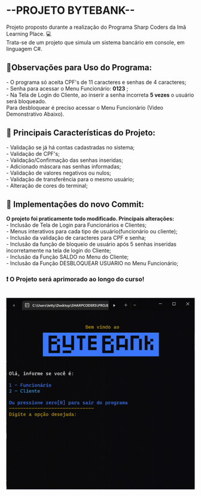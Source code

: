 <h1>--PROJETO BYTEBANK--</h1>
Projeto proposto durante a realização do Programa Sharp Coders da Imã Learning Place.
💻<br>
Trata-se de um projeto que simula um sistema bancário em console, em linguagem C#.

<h2>🚦Observações para Uso do Programa:</h2>
  - O programa só aceita CPF's de 11 caracteres e senhas de 4 caracteres;<br>
  - Senha para acessar o Menu Funcionário: <b>0123</b> ;<br>
  - Na Tela de Login do Cliente, ao inserir a senha incorreta <b>5 vezes</b> o usuário será bloqueado. <br>Para desbloquear é preciso acessar o Menu Funcionário (Video Demonstrativo Abaixo).
  
<h2>📌 Principais Características do Projeto:</h2>
  - Validação se já há contas cadastradas no sistema;<br>
  - Validação de CPF's;<br>
  - Validação/Confirmação das senhas inseridas;<br>
  - Adicionado máscara nas senhas informadas;<br>
  - Validação de valores negativos ou nulos;<br>
  - Validação de transferência para o mesmo usuário;<br>
  - Alteração de cores do terminal;
  
<h2>💎 Implementações do novo Commit:</h2>
<b>O projeto foi praticamente todo modificado. Principais alterações:</b><br>
  - Inclusão de Tela de Login para Funcionários e Clientes;<br>
  - Menus interativos para cada tipo de usuário(funcionário ou cliente);<br>
  - Inclusão da validação de caracteres para CPF e senha;<br>
  - Inclusão da função de bloqueio de usuário após 5 senhas inseridas incorretamente na tela de login do Cliente;<br>
  - Inclusão da Função SALDO no Menu do Cliente;<br>
  - Inclusão da Função DESBLOQUEAR USUARIO no Menu Funcionário;<br>

<b><h3> ❗ O Projeto será aprimorado ao longo do curso! </h3>
<br>
  ![](BYTEBANK-VIDEO.gif)
<br>



  
    
